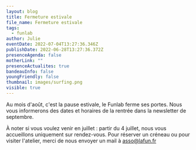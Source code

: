 ```yaml
---
layout: blog
title: Fermeture estivale
file_name: Fermeture estivale
tags:
  - funlab
author: Julie
eventDate: 2022-07-04T13:27:36.346Z
publishDate: 2022-06-28T13:27:36.372Z
presenceAgenda: false
motherLink: ""
presenceActualites: true
bandeauInfo: false
youngFriendly: false
thumbnail: images/surfing.png
visible: true
---
```

Au mois d'août, c'est la pause estivale, le Funlab ferme ses portes. Nous vous informerons des dates et horaires de la rentrée dans la newsletter de septembre.

À noter si vous voulez venir en juillet : partir du 4 juillet, nous vous accueillons uniquement sur rendez-vous. Pour réserver un créneau ou pour visiter l'atelier, merci de nous envoyer un mail à asso@lafun.fr 